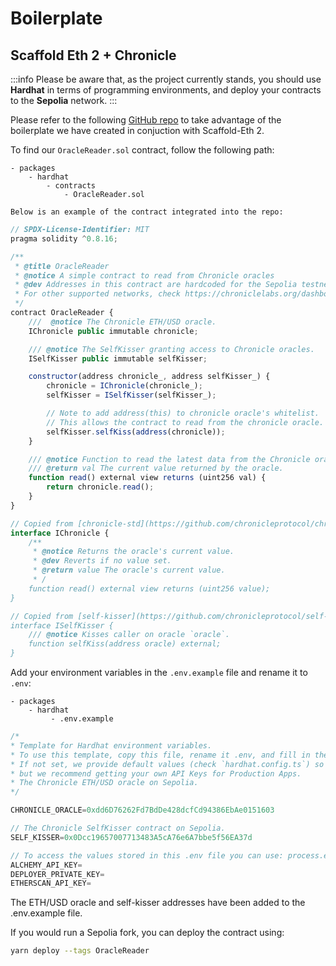 # Boilerplate

## Scaffold Eth 2 + Chronicle

:::info
Please be aware that, as the project currently stands, you should use **Hardhat** in terms of programming environments, and deploy your contracts to the **Sepolia** network.
:::

Please refer to the following [GitHub repo](https://github.com/chronicleprotocol/scaffold-oracle-reader) to take advantage of the boilerplate we have created in conjuction with Scaffold-Eth 2. 


To find our `OracleReader.sol` contract, follow the following path: 

```
- packages
    - hardhat
        - contracts
            - OracleReader.sol
```
    Below is an example of the contract integrated into the repo:

```js
// SPDX-License-Identifier: MIT
pragma solidity ^0.8.16;

/**
 * @title OracleReader
 * @notice A simple contract to read from Chronicle oracles
 * @dev Addresses in this contract are hardcoded for the Sepolia testnet.
 * For other supported networks, check https://chroniclelabs.org/dashboard/oracles.
 */
contract OracleReader {
    ///  @notice The Chronicle ETH/USD oracle.
    IChronicle public immutable chronicle;

    /// @notice The SelfKisser granting access to Chronicle oracles.
    ISelfKisser public immutable selfKisser;

    constructor(address chronicle_, address selfKisser_) {
        chronicle = IChronicle(chronicle_);
        selfKisser = ISelfKisser(selfKisser_);

        // Note to add address(this) to chronicle oracle's whitelist.
        // This allows the contract to read from the chronicle oracle.
        selfKisser.selfKiss(address(chronicle));
    }

    /// @notice Function to read the latest data from the Chronicle oracle.
    /// @return val The current value returned by the oracle.
    function read() external view returns (uint256 val) {
        return chronicle.read();
    }
}

// Copied from [chronicle-std](https://github.com/chronicleprotocol/chronicle-std/blob/main/src/IChronicle.sol).
interface IChronicle {
    /**
     * @notice Returns the oracle's current value.
     * @dev Reverts if no value set.
     * @return value The oracle's current value.
     * /
    function read() external view returns (uint256 value);
}

// Copied from [self-kisser](https://github.com/chronicleprotocol/self-kisser/blob/main/src/ISelfKisser.sol).
interface ISelfKisser {
    /// @notice Kisses caller on oracle `oracle`.
    function selfKiss(address oracle) external;
}
```

Add your environment variables in the `.env.example` file and rename it to `.env`:
```
- packages
    - hardhat
         - .env.example
```

```js
/* 
* Template for Hardhat environment variables.
* To use this template, copy this file, rename it .env, and fill in the values.
* If not set, we provide default values (check `hardhat.config.ts`) so developers can start prototyping out of the box,
* but we recommend getting your own API Keys for Production Apps.
* The Chronicle ETH/USD oracle on Sepolia.
*/

CHRONICLE_ORACLE=0xdd6D76262Fd7BdDe428dcfCd94386EbAe0151603

// The Chronicle SelfKisser contract on Sepolia.
SELF_KISSER=0x0Dcc19657007713483A5cA76e6A7bbe5f56EA37d

// To access the values stored in this .env file you can use: process.env.VARIABLENAME
ALCHEMY_API_KEY=
DEPLOYER_PRIVATE_KEY=
ETHERSCAN_API_KEY=
```

The ETH/USD oracle and self-kisser addresses have been added to the .env.example file.

If you would run a Sepolia fork, you can deploy the contract using: 

```bash
yarn deploy --tags OracleReader
```



